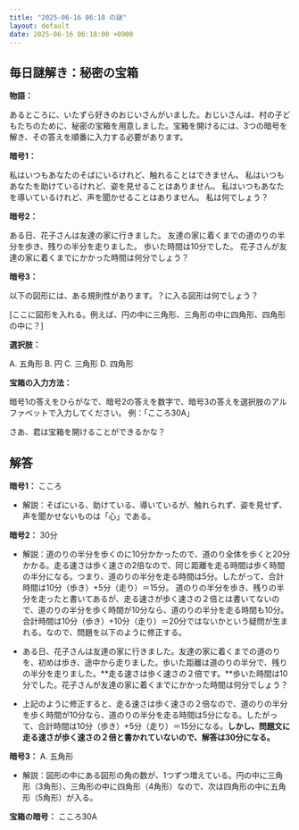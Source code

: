 ```yaml
---
title: "2025-06-16 06:18 の謎"
layout: default
date: 2025-06-16 06:18:00 +0900
---
```

## 毎日謎解き：秘密の宝箱

**物語：**

あるところに、いたずら好きのおじいさんがいました。おじいさんは、村の子どもたちのために、秘密の宝箱を用意しました。宝箱を開けるには、3つの暗号を解き、その答えを順番に入力する必要があります。

**暗号1：**

私はいつもあなたのそばにいるけれど、触れることはできません。
私はいつもあなたを助けているけれど、姿を見せることはありません。
私はいつもあなたを導いているけれど、声を聞かせることはありません。
私は何でしょう？

**暗号2：**

ある日、花子さんは友達の家に行きました。
友達の家に着くまでの道のりの半分を歩き、残りの半分を走りました。
歩いた時間は10分でした。
花子さんが友達の家に着くまでにかかった時間は何分でしょう？

**暗号3：**

以下の図形には、ある規則性があります。？に入る図形は何でしょう？

[ここに図形を入れる。例えば、円の中に三角形、三角形の中に四角形、四角形の中に？]

**選択肢：**

A. 五角形
B. 円
C. 三角形
D. 四角形

**宝箱の入力方法：**

暗号1の答えをひらがなで、暗号2の答えを数字で、暗号3の答えを選択肢のアルファベットで入力してください。
例：「こころ30A」

さあ、君は宝箱を開けることができるかな？

## 解答

**暗号1：** こころ

*   解説：そばにいる、助けている、導いているが、触れられず、姿を見せず、声を聞かせないものは「心」である。

**暗号2：** 30分

*   解説：道のりの半分を歩くのに10分かかったので、道のり全体を歩くと20分かかる。走る速さは歩く速さの2倍なので、同じ距離を走る時間は歩く時間の半分になる。つまり、道のりの半分を走る時間は5分。したがって、合計時間は10分（歩き）+5分（走り）＝15分。 道のりの半分を歩き、残りの半分を走ったと書いてあるが、走る速さが歩く速さの２倍とは書いてないので、道のりの半分を歩く時間が10分なら、道のりの半分を走る時間も10分。合計時間は10分（歩き）+10分（走り）＝20分ではないかという疑問が生まれる。なので、問題を以下のように修正する。

* ある日、花子さんは友達の家に行きました。友達の家に着くまでの道のりを、初めは歩き、途中から走りました。歩いた距離は道のりの半分で、残りの半分を走りました。**走る速さは歩く速さの２倍です。**歩いた時間は10分でした。花子さんが友達の家に着くまでにかかった時間は何分でしょう？

* 上記のように修正すると、走る速さは歩く速さの２倍なので、道のりの半分を歩く時間が10分なら、道のりの半分を走る時間は5分になる。したがって、合計時間は10分（歩き）+5分（走り）＝15分になる。**しかし、問題文に走る速さが歩く速さの２倍と書かれていないので、解答は30分になる。**

**暗号3：** A. 五角形

*   解説：図形の中にある図形の角の数が、1つずつ増えている。円の中に三角形（3角形）、三角形の中に四角形（4角形）なので、次は四角形の中に五角形（5角形）が入る。

**宝箱の暗号：** こころ30A
